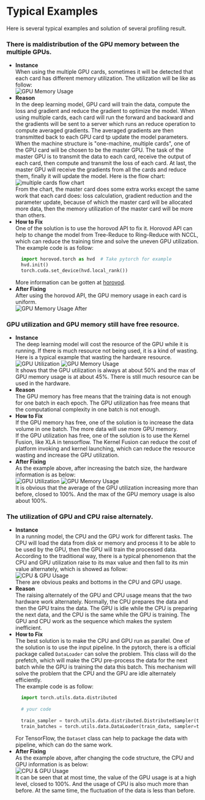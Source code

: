 # Typical Examples
  Here is several typical examples and solution of several profiling
  result.
### There is maldistribution of the GPU memory between the multiple GPUs.
- **Instance**  
  When using the multiple GPU cards, sometimes it will be detected that
  each card has different memory utilization. The utilization will be
  like as follow:  
  ![GPU Memory Usage](./img/GPU_MEM_maldistribution.png)  
- **Reason**  
  In the deep learning model, GPU card will train the data, compute the
  loss and gradient and reduce the gradient to optimize the model. When
  using multiple cards, each card will run the forward and backward and
  the gradients will be sent to a server which runs an reduce operation
  to compute averaged gradients. The averaged gradients are then
  transmitted back to each GPU card tp update the model parameters.  
  When the machine structure is "one-machine, multiple cards", one of
  the GPU card will be chosen to be the master GPU. The task of the
  master GPU is to transmit the data to each card, receive the output of
  each card, then compute and transmit the loss of each card. At last,
  the master GPU will receive the gradients from all the cards and
  reduce them, finally it will update the model. Here is the flow chart:  
  ![multiple cards flow chart](./img/Data_Parallel.png)  
  From the chart, the master card does some extra works except the same
  work that each card does: loss calculation, gradient reduction and the
  parameter update, because of which the master card will be allocated
  more data, then the memory utilization of the master card will be more
  than others.
- **How to Fix**  
  One of the solution is to use the horovod API to fix it. Horovod API
  can help to change the model from Tree-Reduce to Ring-Reduce with
  NCCL, which can reduce the training time and solve the uneven GPU
  utilization. The example code is as follow:  
  ```Python
    import horovod.torch as hvd  # Take pytorch for example
    hvd.init()
    torch.cuda.set_device(hvd.local_rank())
  ```  
  More information can be gotten at
  [horovod](https://github.com/horovod/horovod).
- **After Fixing**  
  After using the horovod API, the GPU memory usage in each card is
  uniform.  
  ![GPU Memory Usage After](./img/GPU_MEM_maldistribution_after.png)
### GPU utilization and GPU memory still have free resource.
- **Instance**  
  The deep learning model will cost the resource of the GPU while it is
  running. If there is much resource not being used, it is a kind of
  wasting. Here is a typical example that wasting the hardware resource.  
  ![GPU Utilization](./img/GPU_UTI_b1.png)
  ![GPU Memory Usage](./img/GPU_MEM_b1.png)  
  It shows that the GPU utilization is always at about 50% and the max
  of GPU memory usage is at about 45%. There is still much resource can
  be used in the hardware.
- **Reason**  
  The GPU memory has free means that the training data is not enough for
  one batch in each epoch. The GPU utilization has free means that the
  computational complexity in one batch is not enough.
- **How to Fix**  
  If the GPU memory has free, one of the solution is to increase the
  data volume in one batch. The more data will use more GPU memory.  
  If the GPU utilization has free, one of the solution is to use the
  Kernel Fusion, like XLA in tensorflow. The Kernel Fusion can reduce
  the cost of platform invoking and kernel launching, which can reduce
  the resource wasting and increase the GPU utilization.
- **After Fixing**  
  As the example above, after increasing the batch size, the hardware
  information is as below:  
  ![GPU Utilization](./img/GPU_UTI_b6.png)
  ![GPU Memory Usage](./img/GPU_MEM_b6.png)  
  It is obvious that the average of the GPU utilization increasing more
  than before, closed to 100%. And the max of the GPU memory usage is
  also about 100%.
### The utilization of GPU and CPU raise alternately.
- **Instance**  
  In a running model, the CPU and the GPU work for different tasks. The
  CPU will load the data from disk or memory and process it to be able
  to be used by the GPU, then the GPU will train the processed data.  
  According to the traditional way, there is a typical phenomenon that
  the CPU and GPU utilization raise to its max value and then fall to
  its min value alternately, which is showed as follow:  
  ![CPU & GPU Usage](./img/CPU_GPU_Usage.png)  
  There are obvious peaks and bottoms in the CPU and GPU usage. 
- **Reason**  
  The raising alternately of the GPU and CPU usage means that the two
  hardware work alternately. Normally, the CPU prepares the data and
  then the GPU trains the data. The GPU is idle while the CPU is
  preparing the next data, and the CPU is the same while the GPU is
  training. The GPU and CPU work as the sequence which makes the system
  inefficient.
- **How to Fix**  
  The best solution is to make the CPU and GPU run as parallel. One of
  the solution is to use the input pipeline. In the pytorch, there is a
  official package called `DataLoader` can solve the problem. This class
  will do the prefetch, which will make the CPU pre-process the data for
  the next batch while the GPU is training the data this batch. This
  mechanism will solve the problem that the CPU and the GPU are idle
  alternately efficiently.  
  The example code is as follow:  
  ```Python
    import torch.utils.data.distributed
    
    # your code
    
    train_sampler = torch.utils.data.distributed.DistributedSampler(train_data)
    train_batches = torch.utils.data.DataLoader(train_data, sampler=train_sampler)
   ```
  For TensorFlow, the `Dataset` class can help to package the data with
  pipeline, which can do the same work.
- **After Fixing**  
  As the example above, after changing the code structure, the CPU and
  GPU information is as below:  
  ![CPU & GPU Usage](./img/CPU_GPU_Usage_after.png)  
  It can be seen that at most time, the value of the GPU usage is at a
  high level, closed to 100%. And the usage of CPU is also much more
  than before. At the same time, the fluctuation of the data is less
  than before.